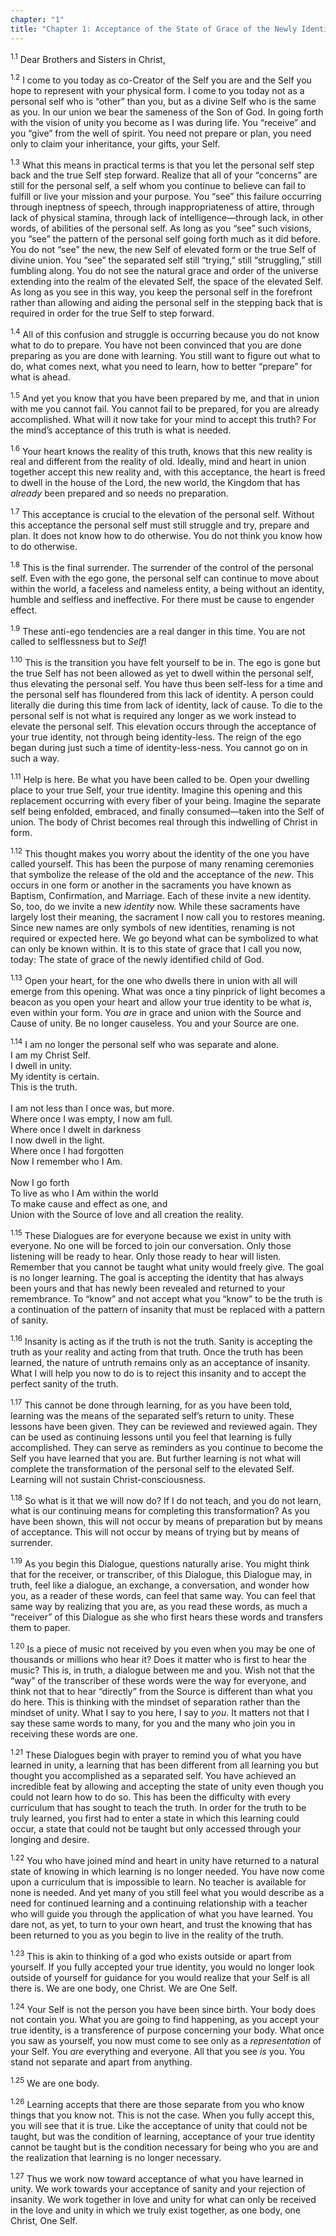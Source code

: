 ```yaml
---
chapter: "1"
title: "Chapter 1: Acceptance of the State of Grace of the Newly Identified Child of God"
---
```


<sup>1.1</sup> Dear Brothers and Sisters in Christ, 

<sup>1.2</sup> I come to you today as co-Creator of the Self you are and
the Self you hope to represent with your physical form. I come to you
today not as a personal self who is “other” than you, but as a divine
Self who is the same as you. In our union we bear the sameness of the
Son of God. In going forth with the vision of unity you become as I was
during life.  You “receive” and you “give” from the well of spirit. You
need not prepare or plan, you need only to claim your inheritance, your
gifts, your Self. 

<sup>1.3</sup> What this means in practical terms is that you let the
personal self step back and the true Self step forward. Realize that all
of your “concerns” are still for the personal self, a self whom you
continue to believe can fail to fulfill or live your mission and your
purpose. You “see” this failure occurring through ineptness of speech,
through inappropriateness of attire, through lack of physical stamina,
through lack of intelligence—through lack, in other words, of abilities
of the personal self. As long as you “see” such visions, you “see” the
pattern of the personal self going forth much as it did before. You do
not “see” the new, the new Self of elevated form or the true Self of
divine union.  You “see” the separated self still “trying,” still
“struggling,” still fumbling along. You do not see the natural grace and
order of the universe extending into the realm of the elevated Self, the
space of the elevated Self. As long as you see in this way, you keep the
personal self in the forefront rather than allowing and aiding the
personal self in the stepping back that is required in order for the
true Self to step forward. 

<sup>1.4</sup> All of this confusion and struggle is occurring because
you do not know what to do to prepare. You have not been convinced that
you are done preparing as you are done with learning. You still want to
figure out what to do, what comes next, what you need to learn, how to
better “prepare” for what is ahead. 

<sup>1.5</sup> And yet you know that you have been prepared by me, and
that in union with me you cannot fail. You cannot fail to be prepared,
for you are already accomplished. What will it now take for your mind to
accept this truth? For the mind’s acceptance of this truth is what is
needed. 

<sup>1.6</sup> Your heart knows the reality of this truth, knows that
this new reality is real and different from the reality of old. Ideally,
mind and heart in union together accept this new reality and, with this
acceptance, the heart is freed to dwell in the house of the Lord, the
new world, the Kingdom that has *already* been prepared and so needs no
preparation. 

<sup>1.7</sup> This acceptance is crucial to the elevation of the
personal self.  Without this acceptance the personal self must still
struggle and try, prepare and plan. It does not know how to do
otherwise. You do not think you know how to do otherwise. 

<sup>1.8</sup> This is the final surrender. The surrender of the control
of the personal self. Even with the ego gone, the personal self can
continue to move about within the world, a faceless and nameless entity,
a being without an identity, humble and selfless and ineffective. For
there must be cause to engender effect. 

<sup>1.9</sup> These anti-ego tendencies are a real danger in this time.
You are not called to selflessness but to *Self*! 

<sup>1.10</sup> This is the transition you have felt yourself to be in.
The ego is gone but the true Self has not been allowed as yet to dwell
within the personal self, thus elevating the personal self. You have
thus been self-less for a time and the personal self has floundered from
this lack of identity. A person could literally die during this time
from lack of identity, lack of cause. To die to the personal self is not
what is required any longer as we work instead to elevate the personal
self.  This elevation occurs through the acceptance of your true
identity, not through being identity-less. The reign of the ego began
during just such a time of identity-less-ness. You cannot go on in such
a way. 

<sup>1.11</sup> Help is here. Be what you have been called to be. Open
your dwelling place to your true Self, your true identity. Imagine this
opening and this replacement occurring with every fiber of your being.
Imagine the separate self being enfolded, embraced, and finally
consumed—taken into the Self of union. The body of Christ becomes real
through this indwelling of Christ in form. 

<sup>1.12</sup> This thought makes you worry about the identity of the
one you have called yourself. This has been the purpose of many renaming
ceremonies that symbolize the release of the old and the acceptance of
the *new*.  This occurs in one form or another in the sacraments you
have known as Baptism, Confirmation, and Marriage. Each of these invite
a new identity. So, too, do we invite a new *identity* now. While these
sacraments have largely lost their meaning, the sacrament I now call you
to restores meaning. Since new names are only symbols of new identities,
renaming is not required or expected here. We go beyond what can be
symbolized to what can only be known within. It is to this state of
grace that I call you now, today: The state of grace of the newly
identified child of God. 

<sup>1.13</sup> Open your heart, for the one who dwells there in union
with all will emerge from this opening. What was once a tiny pinprick of
light becomes a beacon as you open your heart and allow your true
identity to be what *is*, even within your form. You *are* in grace and
union with the Source and Cause of unity. Be no longer causeless. You
and your Source are one.

<div markdown="1" class="prose">

<sup>1.14</sup> I am no longer the personal self who was separate and
alone.<br/> I am my Christ Self.<br/> I dwell in
unity.<br/> My identity is certain.<br/> This is the truth.<br/><br/>
I am not less than I once was, but more.<br/> Where once I
was empty, I now am full.<br/> Where once I dwelt in darkness<br/>
I now dwell in the light.<br/> Where once I had
forgotten<br/> Now I remember who I Am.<br/><br/> Now I go forth<br/> To
live as who I Am within the world<br/> To make cause and effect as one,
and<br/> Union with the Source of love and all creation the reality.

</div>

<sup>1.15</sup> These Dialogues are for everyone because we exist in
unity with everyone. No one will be forced to join our conversation.
Only those listening will be ready to hear. Only those ready to hear
will listen.  Remember that you cannot be taught what unity would freely
give. The goal is no longer learning. The goal is accepting the identity
that has always been yours and that has newly been revealed and returned
to your remembrance. To “know” and not accept what you “know” to be the
truth is a continuation of the pattern of insanity that must be replaced
with a pattern of sanity. 

<sup>1.16</sup> Insanity is acting as if the truth is not the truth.
Sanity is accepting the truth as your reality and acting from that
truth. Once the truth has been learned, the nature of untruth remains
only as an acceptance of insanity. What I will help you now to do is to
reject this insanity and to accept the perfect sanity of the truth. 

<sup>1.17</sup> This cannot be done through learning, for as you have
been told, learning was the means of the separated self’s return to
unity. These lessons have been given. They can be reviewed and reviewed
again. They can be used as continuing lessons until you feel that
learning is fully accomplished.  They can serve as reminders as you
continue to become the Self you have learned that you are. But further
learning is not what will complete the transformation of the personal
self to the elevated Self. Learning will not sustain
Christ-consciousness. 

<sup>1.18</sup> So what is it that we will now do?  If I do not teach,
and you do not learn, what is our continuing means for completing this
transformation? As you have been shown, this will not occur by means of
preparation but by means of acceptance. This will not occur by means of
trying but by means of surrender. 

<sup>1.19</sup> As you begin this Dialogue, questions naturally arise.
You might think that for the receiver, or transcriber, of this Dialogue,
this Dialogue may, in truth, feel like a dialogue, an exchange, a
conversation, and wonder how you, as a reader of these words, can feel
that same way. You can feel that same way by realizing that you are, as
you read these words, as much a “receiver” of this Dialogue as she who
first hears these words and transfers them to paper. 

<sup>1.20</sup> Is a piece of music not received by you even when you
may be one of thousands or millions who hear it? Does it matter who is
first to hear the music? This is, in truth, a dialogue between me and
you. Wish not that the “way” of the transcriber of these words were the
way for everyone, and think not that to hear “directly” from the Source
is different than what you do here. This is thinking with the mindset of
separation rather than the mindset of unity. What I say to you here, I
say to *you*. It matters not that I say these same words to many, for
you and the many who join you in receiving these words are one. 

<sup>1.21</sup> These Dialogues begin with prayer to remind you of what
you have learned in unity, a learning that has been different from all
learning you but thought you accomplished as a separated self. You have
achieved an incredible feat by allowing and accepting the state of unity
even though you could not learn how to do so. This has been the
difficulty with every curriculum that has sought to teach the truth. In
order for the truth to be truly learned, you first had to enter a state
in which this learning could occur, a state that could not be taught but
only accessed through your longing and desire. 

<sup>1.22</sup> You who have joined mind and heart in unity have
returned to a natural state of knowing in which learning is no longer
needed. You have now come upon a curriculum that is impossible to learn.
No teacher is available for none is needed.  And yet many of you still
feel what you would describe as a need for continued learning and a
continuing relationship with a teacher who will guide you through the
application of what you have learned. You dare not, as yet, to turn to
your own heart, and trust the knowing that has been returned to you as
you begin to live in the reality of the truth.

<sup>1.23</sup> This is akin to thinking of a god who exists outside or
apart from yourself. If you fully accepted your true identity, you would
no longer look outside of yourself for guidance for you would realize
that your Self is all there is. We are one body, one Christ. We are One
Self.

<sup>1.24</sup> Your Self is not the person you have been since birth.
Your body does not contain you. What you are going to find happening, as
you accept your true identity, is a transference of purpose concerning
your body. What once you saw as yourself, you now must come to see only
as a *representation* of your Self. You *are* everything and everyone.
All that you see *is* you. You stand not separate and apart from
anything. 

<sup>1.25</sup> We are one body. 

<sup>1.26</sup> Learning accepts that there are those separate from you
who know things that you know not. This is not the case. When you fully
accept this, you will see that it is true. Like the acceptance of unity
that could not be taught, but was the condition of learning, acceptance
of your true identity cannot be taught but is the condition necessary
for being who you are and the realization that learning is no longer
necessary. 

<sup>1.27</sup> Thus we work now toward acceptance of what you have
learned in unity. We work towards your acceptance of sanity and your
rejection of insanity. We work together in love and unity for what can
only be received in the love and unity in which we truly exist together,
as one body, one Christ, One Self.

